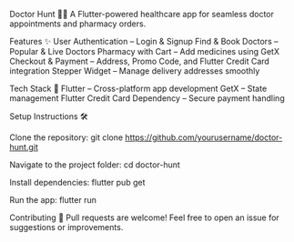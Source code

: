 Doctor Hunt 🏥📱
A Flutter-powered healthcare app for seamless doctor appointments and pharmacy orders.

Features ✨
User Authentication – Login & Signup
Find & Book Doctors – Popular & Live Doctors
Pharmacy with Cart – Add medicines using GetX
Checkout & Payment – Address, Promo Code, and Flutter Credit Card integration
Stepper Widget – Manage delivery addresses smoothly

Tech Stack 🔧
Flutter – Cross-platform app development
GetX – State management
Flutter Credit Card Dependency – Secure payment handling

Setup Instructions 🛠

Clone the repository:
git clone https://github.com/yourusername/doctor-hunt.git

Navigate to the project folder:
cd doctor-hunt

Install dependencies:
flutter pub get

Run the app:
flutter run

Contributing 🤝
Pull requests are welcome! Feel free to open an issue for suggestions or improvements.
